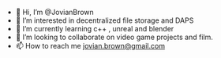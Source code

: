 - 👋 Hi, I’m @JovianBrown
- 👀 I’m interested in decentralized file storage and DAPS
- 🌱 I’m currently learning c++ , unreal and blender
- 💞️ I’m looking to collaborate on video game projects and film.
- 📫 How to reach me jovian.brown@gmail.com

<!---
JovianBrown/JovianBrown is a ✨ special ✨ repository because its `README.md` (this file) appears on your GitHub profile.
You can click the Preview link to take a look at your changes.
--->
